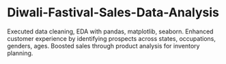 # Diwali-Fastival-Sales-Data-Analysis
 Executed data cleaning, EDA with pandas, matplotlib, seaborn. Enhanced customer experience by identifying prospects across states, occupations, genders, ages. Boosted sales through product analysis for inventory planning.
